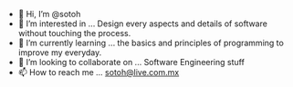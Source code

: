 - 👋 Hi, I’m @sotoh
- 👀 I’m interested in ... Design every aspects and details of software without touching the process.
- 🌱 I’m currently learning ... the basics and principles of programming to improve my everyday.
- 💞️ I’m looking to collaborate on ... Software Engineering stuff
- 📫 How to reach me ... sotoh@live.com.mx

<!---
sotoh/sotoh is a ✨ special ✨ repository because its `README.md` (this file) appears on your GitHub profile.
You can click the Preview link to take a look at your changes.
--->
